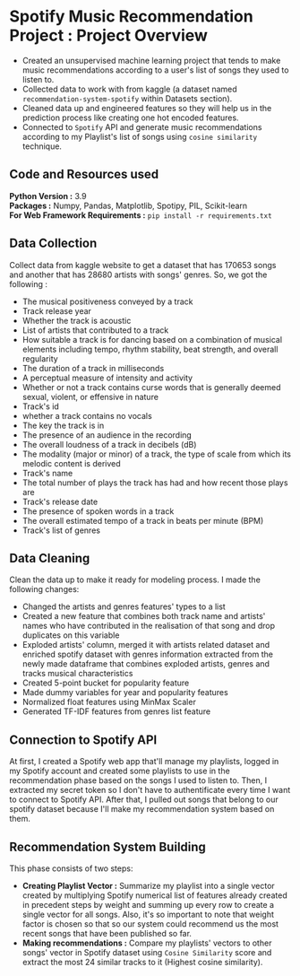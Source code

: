 # Spotify Music Recommendation Project : Project Overview
* Created an unsupervised machine learning project that tends to make music recommendations according to a user's list of songs they used to listen to.
* Collected data to work with from kaggle (a dataset named `recommendation-system-spotify` within Datasets section).
* Cleaned data up and engineered features so they will help us in the prediction process like creating one hot encoded features.
* Connected to `Spotify` API and generate music recommendations according to my Playlist's list of songs using `cosine similarity` technique.

## Code and Resources used
<b>Python Version :</b> 3.9<br>
<b>Packages :</b> Numpy, Pandas, Matplotlib, Spotipy, PIL, Scikit-learn<br>
<b>For Web Framework Requirements :</b> `pip install -r requirements.txt`

## Data Collection
Collect data from kaggle website to get a dataset that has 170653 songs and another that has 28680 artists with songs' genres. So, we got the following :
* The musical positiveness conveyed by a track
* Track release year
* Whether the track is acoustic
* List of artists that contributed to a track
* How suitable a track is for dancing based on a combination of musical elements including tempo, rhythm stability, beat strength, and overall regularity
* The duration of a track in milliseconds
* A perceptual measure of intensity and activity
* Whether or not a track contains curse words that is generally deemed sexual, violent, or effensive in nature
* Track's id
* whether a track contains no vocals
* The key the track is in
* The presence of an audience in the recording
* The overall loudness of a track in decibels (dB)
* The modality (major or minor) of a track, the type of scale from which its melodic content is derived
* Track's name
* The total number of plays the track has had and how recent those plays are
* Track's release date
* The presence of spoken words in a track
* The overall estimated tempo of a track in beats per minute (BPM)
* Track's list of genres

## Data Cleaning
Clean the data up to make it ready for modeling process. I made the following changes:
* Changed the artists and genres features' types to a list
* Created a new feature that combines both track name and artists' names who have contributed in the realisation of that song and drop duplicates on this variable
* Exploded artists' column, merged it with artists related dataset and enriched spotify dataset with genres information extracted from the newly made dataframe that combines exploded artists, genres and tracks musical characteristics
* Created 5-point bucket for popularity feature
* Made dummy variables for year and popularity features
* Normalized float features using MinMax Scaler
* Generated TF-IDF features from genres list feature

## Connection to Spotify API
At first, I created a Spotify web app that'll manage my playlists, logged in my Spotify account and created some playlists to use in the recommendation phase based on the songs I used to listen to. Then, I extracted my secret token so I don't have to authentificate every time I want to connect to Spotify API. After that, I pulled out songs that belong to our spotify dataset because I'll make my recommendation system based on them.

## Recommendation System Building
This phase consists of two steps:
* <b>Creating Playlist Vector :</b> Summarize my playlist into a single vector created by multiplying Spotify numerical list of features already created in precedent steps by weight and summing up every row to create a single vector for all songs. Also, it's so important to note that weight factor is chosen so that so our system could recommend us the most recent songs that have been published so far.
* <b>Making recommendations :</b> Compare my playlists' vectors to other songs' vector in Spotify dataset using `Cosine Similarity` score and extract the most 24 similar tracks to it (Highest cosine similarity).
